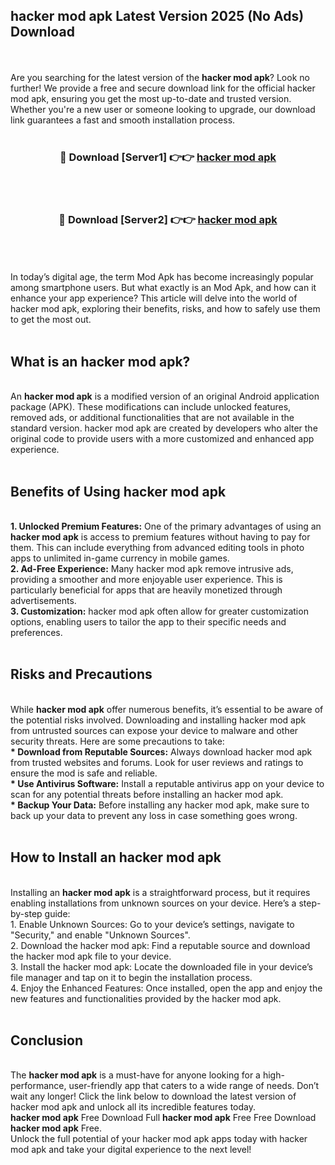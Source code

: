 ## hacker mod apk Latest Version 2025 (No Ads) Download
<br><br>
Are you searching for the latest version of the <strong>hacker mod apk</strong>? Look no further! We provide a free and secure download link for the official hacker mod apk, ensuring you get the most up-to-date and trusted version. Whether you're a new user or someone looking to upgrade, our download link guarantees a fast and smooth installation process.
<br>
<br>
<div align="center">
<h3>🔴 Download [Server1] 👉👉 <a href="https://modyolo.store/hacker_mod_apk">hacker mod apk</a></h3><br>
<br>
<h3>🔴 Download [Server2] 👉👉 <a href="https://modyolo.store/hacker_mod_apk">hacker mod apk</a></h3><br>
</div>
<br>
<br>
In today’s digital age, the term Mod Apk has become increasingly popular among smartphone users. But what exactly is an Mod Apk, and how can it enhance your app experience? This article will delve into the world of hacker mod apk, exploring their benefits, risks, and how to safely use them to get the most out.
<br>
<br>
<h2>What is an hacker mod apk?</h2>
<br>
An <strong>hacker mod apk</strong> is a modified version of an original Android application package (APK). These modifications can include unlocked features, removed ads, or additional functionalities that are not available in the standard version. hacker mod apk are created by developers who alter the original code to provide users with a more customized and enhanced app experience.
<br>
<br>
<h2>Benefits of Using hacker mod apk</h2>
<br>
<strong> 1. Unlocked Premium Features:</strong> One of the primary advantages of using an <strong>hacker mod apk</strong> is access to premium features without having to pay for them. This can include everything from advanced editing tools in photo apps to unlimited in-game currency in mobile games.
<br>
<strong> 2. Ad-Free Experience:</strong> Many hacker mod apk remove intrusive ads, providing a smoother and more enjoyable user experience. This is particularly beneficial for apps that are heavily monetized through advertisements.
<br>
<strong> 3. Customization:</strong> hacker mod apk often allow for greater customization options, enabling users to tailor the app to their specific needs and preferences.
<br>
<br>
<h2>Risks and Precautions</h2>
<br>
While <strong>hacker mod apk</strong> offer numerous benefits, it’s essential to be aware of the potential risks involved. Downloading and installing hacker mod apk from untrusted sources can expose your device to malware and other security threats. Here are some precautions to take:
<br>
<strong> * Download from Reputable Sources:</strong> Always download hacker mod apk from trusted websites and forums. Look for user reviews and ratings to ensure the mod is safe and reliable.
<br>
<strong> * Use Antivirus Software:</strong> Install a reputable antivirus app on your device to scan for any potential threats before installing an hacker mod apk.
<br>
<strong> * Backup Your Data:</strong> Before installing any hacker mod apk, make sure to back up your data to prevent any loss in case something goes wrong.
<br>
<br>
<h2>How to Install an hacker mod apk</h2>
<br>
Installing an <strong>hacker mod apk</strong> is a straightforward process, but it requires enabling installations from unknown sources on your device. Here’s a step-by-step guide:
<br>
 1. Enable Unknown Sources: Go to your device’s settings, navigate to "Security," and enable "Unknown Sources".
<br>
 2. Download the hacker mod apk: Find a reputable source and download the hacker mod apk file to your device.
<br>
 3. Install the hacker mod apk: Locate the downloaded file in your device’s file manager and tap on it to begin the installation process.
<br>
 4. Enjoy the Enhanced Features: Once installed, open the app and enjoy the new features and functionalities provided by the hacker mod apk.
<br>
<br>
<h2><strong>Conclusion</strong></h2>
<br>
The <strong>hacker mod apk</strong> is a must-have for anyone looking for a high-performance, user-friendly app that caters to a wide range of needs. Don’t wait any longer! Click the link below to download the latest version of hacker mod apk and unlock all its incredible features today.
<br>
<strong>hacker mod apk</strong> Free Download Full <strong>hacker mod apk</strong> Free Free Download <strong>hacker mod apk</strong> Free.
<br>
Unlock the full potential of your hacker mod apk apps today with hacker mod apk and take your digital experience to the next level!


